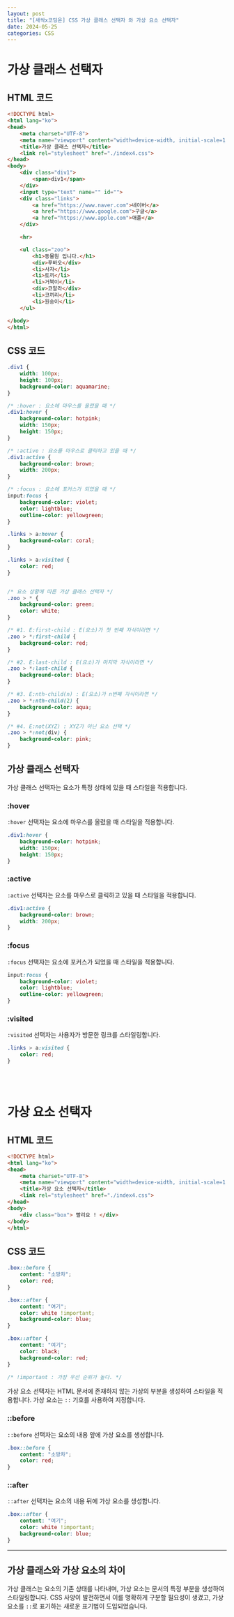 ```yaml
---
layout: post
title: "[새싹x코딩온] CSS 가상 클래스 선택자 와 가상 요소 선택자"
date: 2024-05-25
categories: CSS
---
```

# 가상 클래스 선택자

## HTML 코드


```html
<!DOCTYPE html>
<html lang="ko">
<head>
    <meta charset="UTF-8">
    <meta name="viewport" content="width=device-width, initial-scale=1.0">
    <title>가상 클래스 선택자</title>
    <link rel="stylesheet" href="./index4.css">
</head>
<body>
    <div class="div1">
        <span>div1</span>
    </div>
    <input type="text" name="" id="">
    <div class="links">
        <a href="https://www.naver.com">네이버</a>
        <a href="https://www.google.com">구글</a>
        <a href="https://www.apple.com">애플</a>
    </div>

    <hr>

    <ul class="zoo">
        <h1>동물원 입니다.</h1>
        <div>푸바오</div>
        <li>사자</li>
        <li>토끼</li>
        <li>거북이</li>
        <div>코알라</div>
        <li>코끼리</li>
        <li>원숭이</li>
    </ul>

</body>
</html>
```

## CSS 코드


```css
.div1 {
    width: 100px;
    height: 100px;
    background-color: aquamarine;
}

/* :hover : 요소에 마우스를 올렸을 때 */
.div1:hover {
    background-color: hotpink;
    width: 150px;
    height: 150px;
}

/* :active : 요소를 마우스로 클릭하고 있을 때 */
.div1:active {
    background-color: brown;
    width: 200px;
}

/* :focus : 요소에 포커스가 되었을 때 */
input:focus {
    background-color: violet;
    color: lightblue;
    outline-color: yellowgreen;
}

.links > a:hover {
    background-color: coral;
}

.links > a:visited {
    color: red;
}


/* 요소 상황에 따른 가상 클래스 선택자 */
.zoo > * {
    background-color: green;
    color: white;
}

/* #1. E:first-child : E(요소)가 첫 번째 자식이라면 */
.zoo > *:first-child {
    background-color: red;
}

/* #2. E:last-child : E(요소)가 마지막 자식이라면 */
.zoo > *:last-child {
    background-color: black;
}

/* #3. E:nth-child(n) : E(요소)가 n번째 자식이라면 */
.zoo > *:nth-child(2) {
    background-color: aqua;
}

/* #4. E:not(XYZ) : XYZ가 아닌 요소 선택 */
.zoo > *:not(div) {
    background-color: pink;
}
```

## 가상 클래스 선택자

가상 클래스 선택자는 요소가 특정 상태에 있을 때 스타일을 적용합니다.

### :hover

`:hover` 선택자는 요소에 마우스를 올렸을 때 스타일을 적용합니다.

```css
.div1:hover {
    background-color: hotpink;
    width: 150px;
    height: 150px;
}
```

### :active

`:active` 선택자는 요소를 마우스로 클릭하고 있을 때 스타일을 적용합니다.

```css
.div1:active {
    background-color: brown;
    width: 200px;
}
```

### :focus

`:focus` 선택자는 요소에 포커스가 되었을 때 스타일을 적용합니다.

```css
input:focus {
    background-color: violet;
    color: lightblue;
    outline-color: yellowgreen;
}
```

### :visited

`:visited` 선택자는 사용자가 방문한 링크를 스타일링합니다.

```css
.links > a:visited {
    color: red;
}
```
<br><br>


# 가상 요소 선택자

## HTML 코드


```html
<!DOCTYPE html>
<html lang="ko">
<head>
    <meta charset="UTF-8">
    <meta name="viewport" content="width=device-width, initial-scale=1.0">
    <title>가상 요소 선택자</title>
    <link rel="stylesheet" href="./index4.css">
</head>
<body>
    <div class="box"> 빨리요 ! </div>
</body>
</html>
```

## CSS 코드


```css
.box::before {
    content: "소방차";
    color: red;
}

.box::after {
    content: "여기";
    color: white !important;
    background-color: blue;
}

.box::after {
    content: "여기";
    color: black;
    background-color: red;
}

/* !important : 가장 우선 순위가 높다. */
```

가상 요소 선택자는 HTML 문서에 존재하지 않는 가상의 부분을 생성하여 스타일을 적용합니다. 가상 요소는 `::` 기호를 사용하여 지정합니다.



### ::before

`::before` 선택자는 요소의 내용 앞에 가상 요소를 생성합니다.

```css
.box::before {
    content: "소방차";
    color: red;
}
```

### ::after

`::after` 선택자는 요소의 내용 뒤에 가상 요소를 생성합니다.

```css
.box::after {
    content: "여기";
    color: white !important;
    background-color: blue;
}
```


---

## 가상 클래스와 가상 요소의 차이

가상 클래스는 요소의 기존 상태를 나타내며, 가상 요소는 문서의 특정 부분을 생성하여 스타일링합니다. CSS 사양이 발전하면서 이를 명확하게 구분할 필요성이 생겼고, 가상 요소를 `::`로 표기하는 새로운 표기법이 도입되었습니다.